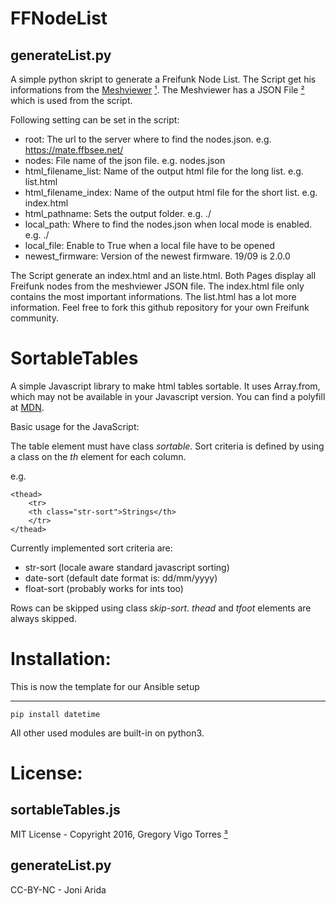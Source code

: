 FFNodeList
==========

## generateList.py
A simple python skript to generate a Freifunk Node List.
The Script get his informations from the [Meshviewer](https://github.com/ffnord/meshviewer) [¹](https://github.com/ffbsee/meshviewer).
The Meshviewer has a JSON File [²](https://mate.ffbsee.de/meshviewer/nodes.json) which is used from the script.

Following setting can be set in the script:
* root:                 The url to the server where to find the nodes.json. e.g. https://mate.ffbsee.net/
* nodes:                File name of the json file. e.g. nodes.json
* html_filename_list:   Name of the output html file for the long list. e.g. list.html
* html_filename_index:  Name of the output html file for the short list. e.g. index.html
* html_pathname:        Sets the output folder. e.g. ./
* local_path:           Where to find the nodes.json when local mode is enabled. e.g. ./
* local_file:           Enable to True when a local file have to be opened
* newest_firmware:      Version of the newest firmware. 19/09 is 2.0.0

The Script generate an index.html and an liste.html. Both Pages display all Freifunk nodes from the meshviewer JSON file.
The index.html file only contains the most important informations. The list.html has a lot more information.
Feel free to fork this github repository for your own Freifunk community.

# SortableTables

A simple Javascript library to make html tables sortable.
It uses Array.from, which may not be available in your Javascript version.
You can find a polyfill at [MDN](https://developer.mozilla.org/en-US/docs/Web/JavaScript/Reference/Global_Objects/Array/from#Browser_compatibility).

Basic usage for the JavaScript:

The table element must have class *sortable*.
Sort criteria is defined by using a class on the *th* element for each column.

e.g.
```no-highlight
<thead>
    <tr>
    <th class="str-sort">Strings</th>
    </tr>
</thead>
```

Currently implemented sort criteria are:
* str-sort (locale aware standard javascript sorting)
* date-sort (default date format is: dd/mm/yyyy)
* float-sort (probably works for ints too)

Rows can be skipped using class *skip-sort*.
*thead* and *tfoot* elements are always skipped.

# Installation:

This is now the template for our Ansible setup

---
```
pip install datetime
```
All other used modules are built-in on python3.

# License:

## sortableTables.js

MIT License - Copyright 2016, Gregory Vigo Torres [³](https://github.com/GregoryVigoTorres/sortableTables)

## generateList.py
CC-BY-NC - Joni Arida
